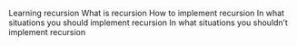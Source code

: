 Learning recursion What is recursion How to implement recursion In what situations you should implement recursion In what situations you shouldn’t implement recursion
